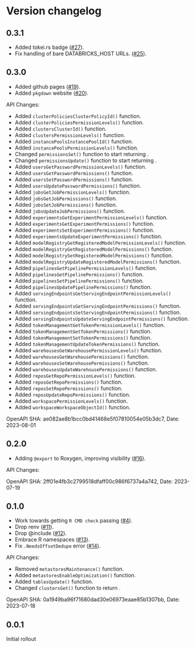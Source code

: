 # Version changelog

## 0.3.1

* Added tokei.rs badge ([#27](https://github.com/databrickslabs/databricks-sdk-r/pull/27)).
* Fix handling of bare DATABRICKS_HOST URLs. ([#25](https://github.com/databrickslabs/databricks-sdk-r/pull/25)).


## 0.3.0

* Added github pages ([#19](https://github.com/databrickslabs/databricks-sdk-r/pull/19)).
* Added `pkgdown` website ([#20](https://github.com/databrickslabs/databricks-sdk-r/pull/20)).

API Changes:

 * Added `clusterPoliciesClusterPolicyId()` function.
 * Added `clusterPoliciesPermissionLevels()` function.
 * Added `clustersClusterId()` function.
 * Added `clustersPermissionLevels()` function.
 * Added `instancePoolsInstancePoolId()` function.
 * Added `instancePoolsPermissionLevels()` function.
 * Changed `permissionsSet()` function to start returning .
 * Changed `permissionsUpdate()` function to start returning .
 * Added `usersGetPasswordPermissionLevels()` function.
 * Added `usersGetPasswordPermissions()` function.
 * Added `usersSetPasswordPermissions()` function.
 * Added `usersUpdatePasswordPermissions()` function.
 * Added `jobsGetJobPermissionLevels()` function.
 * Added `jobsGetJobPermissions()` function.
 * Added `jobsSetJobPermissions()` function.
 * Added `jobsUpdateJobPermissions()` function.
 * Added `experimentsGetExperimentPermissionLevels()` function.
 * Added `experimentsGetExperimentPermissions()` function.
 * Added `experimentsSetExperimentPermissions()` function.
 * Added `experimentsUpdateExperimentPermissions()` function.
 * Added `modelRegistryGetRegisteredModelPermissionLevels()` function.
 * Added `modelRegistryGetRegisteredModelPermissions()` function.
 * Added `modelRegistrySetRegisteredModelPermissions()` function.
 * Added `modelRegistryUpdateRegisteredModelPermissions()` function.
 * Added `pipelinesGetPipelinePermissionLevels()` function.
 * Added `pipelinesGetPipelinePermissions()` function.
 * Added `pipelinesSetPipelinePermissions()` function.
 * Added `pipelinesUpdatePipelinePermissions()` function.
 * Added `servingEndpointsGetServingEndpointPermissionLevels()` function.
 * Added `servingEndpointsGetServingEndpointPermissions()` function.
 * Added `servingEndpointsSetServingEndpointPermissions()` function.
 * Added `servingEndpointsUpdateServingEndpointPermissions()` function.
 * Added `tokenManagementGetTokenPermissionLevels()` function.
 * Added `tokenManagementGetTokenPermissions()` function.
 * Added `tokenManagementSetTokenPermissions()` function.
 * Added `tokenManagementUpdateTokenPermissions()` function.
 * Added `warehousesGetWarehousePermissionLevels()` function.
 * Added `warehousesGetWarehousePermissions()` function.
 * Added `warehousesSetWarehousePermissions()` function.
 * Added `warehousesUpdateWarehousePermissions()` function.
 * Added `reposGetRepoPermissionLevels()` function.
 * Added `reposGetRepoPermissions()` function.
 * Added `reposSetRepoPermissions()` function.
 * Added `reposUpdateRepoPermissions()` function.
 * Added `workspacePermissionLevels()` function.
 * Added `workspaceWorkspaceObjectId()` function.

OpenAPI SHA: ae082ae8b1bcc0bd41468e5f07810054e05b3dc7, Date: 2023-08-01

## 0.2.0

* Adding `@export` to Roxygen, improving visibility ([#16](https://github.com/databrickslabs/databricks-sdk-r/pull/16)).

API Changes:


OpenAPI SHA: 2ff01e4fb3c2799518dfaff00c986f6737a4a742, Date: 2023-07-19

## 0.1.0

* Work towards getting `R CMD check` passing ([#4](https://github.com/databrickslabs/databricks-sdk-r/pull/4)).
* Drop renv ([#11](https://github.com/databrickslabs/databricks-sdk-r/pull/11)).
* Drop @include ([#12](https://github.com/databrickslabs/databricks-sdk-r/pull/12)).
* Embrace R namespaces ([#13](https://github.com/databrickslabs/databricks-sdk-r/pull/13)).
* Fix `.NeedsOffsetDedupe` error ([#14](https://github.com/databrickslabs/databricks-sdk-r/pull/14)).

API Changes:

 * Removed `metastoresMaintenance()` function.
 * Added `metastoresEnableOptimization()` function.
 * Added `tablesUpdate()` function.
 * Changed `clustersGet()` function to return .

OpenAPI SHA: 0a1949ba96f71680dad30e06973eaae85b1307bb, Date: 2023-07-18

## 0.0.1

Initial rollout